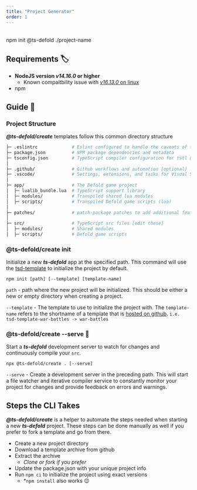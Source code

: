 ```yaml
---
title: "Project Generator"
order: 1
---
```

<br/>
<HeroImage src="/assets/ts-defold-create.png" width="602" height="433" />

<Tip>
npm init @ts-defold ./project-name
</Tip>

## Requirements :label:

- __NodeJS version _v14.16.0_ or higher__
  - Known compaitbility issue with [_v16.13.0_ on linux](https://github.com/ts-defold/create/issues/3)
- npm

## Guide :book: 


### Project Structure

***@ts-defold/create*** templates follow this common directory structure

```bash
├─ .eslintrc             # Eslint configured to handle the caveats of tstl & ts-defold
├─ package.json          # NPM package dependencies and metadata
├─ tsconfig.json         # TypeScript compiler configuration for tstl & ts-defold
│
├─ .github/              # Github workflows and automation [optional]
├─ .vscode/              # Settings, extensions, and tasks for Visual Studio Code
│
├─ app/                  # The Defold game project
│  ├─ lualib_bundle.lua  # TypeScript support library
│  ├─ modules/           # Transpiled shared lua modules
│  ├─ scripts/           # Transpiled Defold game scripts (lua)
│
├─ patches/              # patch-package patches to add additional features to tstl
│
├─ src/                  # TypeScript src files [edit these]
│  ├─ modules/           # Shared modules
│  ├─ scripts/           # Defold game scripts
```

### @ts-defold/create init

Initialize a new ***ts-defold*** app at the specified path. This command will use the [tsd-template](https://github.com/ts-defold/tsd-template) to initialize the project by default.

```
npm init [path] [--template] [template-name]
```

`path` - path where the new project will be initialized. This should be either a new or empty directory when creating a project.

`--template` - The template to use to initialize the project with. The `template-name` refers to the shortname of a template that is [hosted on github](https://github.com/topics/ts-defold-template). `i.e. tsd-template-war-battles -> war-battles`

### @ts-defold/create --serve :construction_worker: 

Start a ***ts-defold*** development server to watch for changes and continuously 
compile your `src`.

```
npx @ts-defold/create . [--serve] 
```
`--serve` - Create a development server in the preceding path. This will start a file watcher and iterative compiler service to constantly monitor your project for changes and provide feedback on errors and warnings.

## Steps the CLI Takes

***@ts-defold/create*** is a helper to automate the steps needed when starting a 
new ***ts-defold*** project. These steps can be done manually as well if you prefer 
to fork a template and go from there.

- Create a new project directory 
- Download a template archive from github
- Extract the archive
  - *Clone or fork if you prefer*
- Update the package.json with your unique project info
- Run `npm ci` to initialize the project using exact versions
  - *`npm install` also works :wink:

